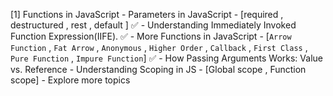 [1] Functions in JavaScript
    - Parameters in JavaScript - [required , destructured , rest , default ] ✅
    - Understanding Immediately Invoked Function Expression(IIFE). ✅
    - More Functions in JavaScript - [`Arrow Function` , `Fat Arrow` , `Anonymous` , `Higher Order` , `Callback` , `First Class` , `Pure Function` , `Impure Function`] ✅
    - How Passing Arguments Works: Value vs. Reference
    - Understanding Scoping in JS - [Global scope , Function scope]
    - Explore more topics